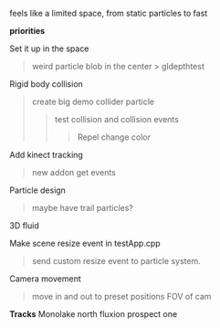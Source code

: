 feels like a limited space, from static particles to fast


**priorities**

Set it up in the space
> weird particle blob in the center > gldepthtest

Rigid body collision
> create big demo collider particle
>> test collision and collision events
>>> Repel
>>> change color

Add kinect tracking
> new addon get events

Particle design
> maybe have trail particles?

3D fluid

Make scene resize event in testApp.cpp
>	send custom resize event to particle system.

Camera movement
> move in and out to preset positions
> FOV of cam 


**Tracks**
Monolake north
fluxion prospect one


 

